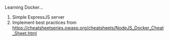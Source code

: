 Learning Docker...

1) Simple ExpressJS server
2) Implement best practices from https://cheatsheetseries.owasp.org/cheatsheets/NodeJS_Docker_Cheat_Sheet.html